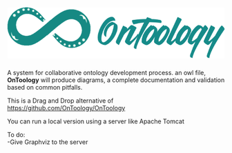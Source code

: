 # ![alt text](WebContent/static/images/logoprop.png "OnToology")

A system for collaborative ontology development process. an owl file, **OnToology** will produce diagrams, a complete documentation and validation based on common pitfalls.

This is a Drag and Drop alternative of https://github.com/OnToology/OnToology

You can run a local version using a server like Apache Tomcat

To do:  
-Give Graphviz to the server
